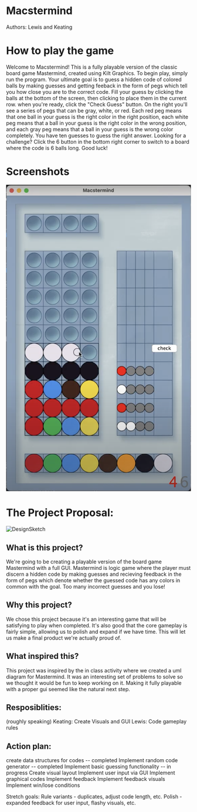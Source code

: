 # Macstermind
Authors: Lewis and Keating

# How to play the game
Welcome to Macstermind! This is a fully playable version of the classic board game Mastermind, created using Kilt Graphics. To begin play, simply run the program. Your ultimate goal is to guess a hidden code of colored balls by making guesses and getting feeback in the form of pegs which tell you how close you are to the correct code. Fill your guess by clicking the balls at the bottom of the screen, then clicking to place them in the current row. when you're ready, click the "Check Guess" button. On the right you'll see a series of pegs that can be gray, white, or red. Each red peg means that one ball in your guess is the right color in the right position, each white peg means that a ball in your guess is the right color in the wrong position, and each gray peg means that a ball in your guess is the wrong color completely. You have ten guesses to guess the right answer. Looking for a challenge? Click the 6 button in the bottom right corner to switch to a board where the code is 6 balls long. Good luck!

# Screenshots 
![4BoardSceenshot](images/Macstermind4BoardScreenshot.png)

# The Project Proposal:
![DesignSketch](https://github.com/roarlewis/MastermindGame/blob/33353a0b0330b36580f3f4f71dca094a503a4930/MacstermindSketch.png)
## What is this project?
We're going to be creating a playable version of the board game Mastermind with a full GUI. Mastermind is logic game where the player must discern a hidden code by making guesses and recieving feedback in the form of pegs which denote whether the guessed code has any colors in common with the goal. Too many incorrect guesses and you lose!

## Why this project?
We chose this project because it's an interesting game that will be satisfying to play when completed. It's also good that the core gameplay is fairly simple, allowing us to polish and expand if we have time. This will let us make a final product we're actually proud of. 

## What inspired this?
This project was inspired by the in class activity where we created a uml diagram for Mastermind. It was an interesting set of problems to solve so we thought it would be fun to keep working on it. Making it fully playable with a proper gui seemed like the natural next step. 

## Resposiblities: 
(roughly speaking)
Keating: Create Visuals and GUI
Lewis: Code gameplay rules

## Action plan:
create data structures for codes -- completed
Implement random code generator -- completed
Implement basic guessing functionality -- in progress
Create visual layout
Implement user input via GUI
Implement graphical codes
Implement feedback
Implement feedback visuals
Implement win/lose conditions

Stretch goals:
Rule variants - duplicates, adjust code length, etc.
Polish - expanded feedback for user input, flashy visuals, etc.
